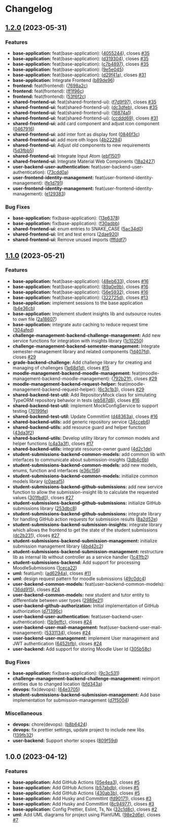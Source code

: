 # Changelog

## [1.2.0](https://github.com/KonsumGandalf/rsdp/compare/rsdp-v1.1.0...rsdp-v1.2.0) (2023-05-31)


### Features

* **base-application:** feat(base-application):  ([4055244](https://github.com/KonsumGandalf/rsdp/commit/4055244d3c98d135bf6a4294a54b5d7e4a168fdf)), closes [#35](https://github.com/KonsumGandalf/rsdp/issues/35)
* **base-application:** feat(base-application):  ([d319304](https://github.com/KonsumGandalf/rsdp/commit/d31930414d702c94db9758994ce7d847a30acd72)), closes [#35](https://github.com/KonsumGandalf/rsdp/issues/35)
* **base-application:** feat(base-application):  ([c7b4897](https://github.com/KonsumGandalf/rsdp/commit/c7b4897b779a1c0d8984051c197ebda61e41a3e8)), closes [#35](https://github.com/KonsumGandalf/rsdp/issues/35)
* **base-application:** feat(base-application):  ([9e5e045](https://github.com/KonsumGandalf/rsdp/commit/9e5e04581f2b96aa489ead062f4f2775de9ce287))
* **base-application:** feat(base-application):  ([d29f41a](https://github.com/KonsumGandalf/rsdp/commit/d29f41aee4020f2e5daa8cef94556deb835a44e1)), closes [#31](https://github.com/KonsumGandalf/rsdp/issues/31)
* **base-application:** Integrate Frontend ([b89de96](https://github.com/KonsumGandalf/rsdp/commit/b89de9690911adadce1121a67b5f5227a88f5276))
* **frontend:** feat(frontend):  ([7698a2c](https://github.com/KonsumGandalf/rsdp/commit/7698a2c8b725e28f7144dde01ab1236796126fb1))
* **frontend:** feat(frontend):  ([ff1f96c](https://github.com/KonsumGandalf/rsdp/commit/ff1f96c9457daf4e792a0ee0be9a8def3a790ac0))
* **frontend:** feat(frontend):  ([53f6f2c](https://github.com/KonsumGandalf/rsdp/commit/53f6f2ceb013296fc41d207241398957fc3a894c))
* **shared-frontend-ui:** feat(shared-frontend-ui):  ([f7d9f97](https://github.com/KonsumGandalf/rsdp/commit/f7d9f97a09617e469b5cdfab1cd36b7652acb3c0)), closes [#35](https://github.com/KonsumGandalf/rsdp/issues/35)
* **shared-frontend-ui:** feat(shared-frontend-ui):  ([dc3dfeb](https://github.com/KonsumGandalf/rsdp/commit/dc3dfebfa8bce34b59a020fa5fd8d8f58afc6032)), closes [#35](https://github.com/KonsumGandalf/rsdp/issues/35)
* **shared-frontend-ui:** feat(shared-frontend-ui):  ([16874a1](https://github.com/KonsumGandalf/rsdp/commit/16874a1649585030cacfdd78ff368ffc4d9e1da7))
* **shared-frontend-ui:** feat(shared-frontend-ui):  ([ccddd69](https://github.com/KonsumGandalf/rsdp/commit/ccddd69df2868a5d8743e96b17ad05ac1fb6a970)), closes [#31](https://github.com/KonsumGandalf/rsdp/issues/31)
* **shared-frontend-ui:** add card component and adjust icon component ([0467916](https://github.com/KonsumGandalf/rsdp/commit/046791644fa654f6a2cb685220b1007deee68cd9))
* **shared-frontend-ui:** add inter font as display font ([0846f3c](https://github.com/KonsumGandalf/rsdp/commit/0846f3c9137288c587f84d867214f5191c3c1819))
* **shared-frontend-ui:** add more oth logos ([4b22294](https://github.com/KonsumGandalf/rsdp/commit/4b22294ca3c4e2c4f3590864ca61e59d61a543a8))
* **shared-frontend-ui:** Adjust old components to new requirements ([5d3fbb5](https://github.com/KonsumGandalf/rsdp/commit/5d3fbb51c1732f8c02886f986b81dbd5f7d3c030))
* **shared-frontend-ui:** Integrate Input Atom ([ebf1501](https://github.com/KonsumGandalf/rsdp/commit/ebf1501bccac709c2f1f930338ae93f60f72d6f4))
* **shared-frontend-ui:** Integrate Material Web Components ([18a2427](https://github.com/KonsumGandalf/rsdp/commit/18a24270516d57c9a895dcc2d6ce0fd2f45e9c4e))
* **user-backend-user-authentication:** feat(user-backend-user-authentication):  ([73cdd0a](https://github.com/KonsumGandalf/rsdp/commit/73cdd0ae033745af78878e14e5ecd4177504f99a))
* **user-frontend-identity-management:** feat(user-frontend-identity-management):  ([fe1d791](https://github.com/KonsumGandalf/rsdp/commit/fe1d791fa46de6c0d9be726c0c94301c14b1d7d1))
* **user-frontend-identity-management:** feat(user-frontend-identity-management):  ([e129383](https://github.com/KonsumGandalf/rsdp/commit/e129383b1f0d413fdfd65c7fe3bc0f56e4c12560))


### Bug Fixes

* **base-application:** fix(base-application):  ([13e6378](https://github.com/KonsumGandalf/rsdp/commit/13e63785be1c80cb54587cfc530f395c7d33d98b))
* **base-application:** fix(base-application):  ([f30adbb](https://github.com/KonsumGandalf/rsdp/commit/f30adbbae50af1d8600a9469ca139f93be01de87))
* **shared-frontend-ui:** enum entries to SNAKE_CASE ([5ac34d0](https://github.com/KonsumGandalf/rsdp/commit/5ac34d05b07966a751f602372f726e047d93b0cb))
* **shared-frontend-ui:** lint and test errors ([2dae920](https://github.com/KonsumGandalf/rsdp/commit/2dae920253c81110375b491d7956e9cdd2b92e8a))
* **shared-frontend-ui:** Remove unused imports ([fffddf7](https://github.com/KonsumGandalf/rsdp/commit/fffddf79c669c429afe6cbfd8118b712e3579f46))

## [1.1.0](https://github.com/KonsumGandalf/rsdp/compare/rsdp-v1.0.0...rsdp-v1.1.0) (2023-05-21)


### Features

* **base-application:** feat(base-application):  ([48eb633](https://github.com/KonsumGandalf/rsdp/commit/48eb633c53529c57d0ffe386938a9f37bee50915)), closes [#16](https://github.com/KonsumGandalf/rsdp/issues/16)
* **base-application:** feat(base-application):  ([89a0e9b](https://github.com/KonsumGandalf/rsdp/commit/89a0e9b587f82230716cf83810ca48c58ab87cc3)), closes [#16](https://github.com/KonsumGandalf/rsdp/issues/16)
* **base-application:** feat(base-application):  ([56e5932](https://github.com/KonsumGandalf/rsdp/commit/56e5932b4bd2b21429be08a9f1eb3140e1db6564)), closes [#16](https://github.com/KonsumGandalf/rsdp/issues/16)
* **base-application:** feat(base-application):  ([322725d](https://github.com/KonsumGandalf/rsdp/commit/322725d33ab3fd3b18485bb1e645302105265a5d)), closes [#13](https://github.com/KonsumGandalf/rsdp/issues/13)
* **base-application:** implement sessions to the base application ([b4e36cb](https://github.com/KonsumGandalf/rsdp/commit/b4e36cbe92ff47a68ae1fcc0e6594b223dcbc098))
* **base-application:** Implement student insights lib and outsource routes to own file ([2a18607](https://github.com/KonsumGandalf/rsdp/commit/2a18607c7f703544d40cae331485d64698c2ac67))
* **base-application:** integrate auto caching to reduce request time ([304afed](https://github.com/KonsumGandalf/rsdp/commit/304afed3f36c6e40d3fc182f44264af17249791a))
* **challenge-management-backend-challenge-management:** Add new service functions for integration with insights library ([1c10250](https://github.com/KonsumGandalf/rsdp/commit/1c10250c4e3d6c8e23e2960beff887d5ec1e2dd7))
* **challenge-management-backend-semester-management:** Integrate semester-management library and related components ([1d407fd](https://github.com/KonsumGandalf/rsdp/commit/1d407fda4304fc3d3efb61cc3ee7a846d9420b34)), closes [#29](https://github.com/KonsumGandalf/rsdp/issues/29)
* **grade-backend-challenge:** Add challenge library for creating and managing of challenges ([1e68d1d](https://github.com/KonsumGandalf/rsdp/commit/1e68d1dfc7207867447ac44cd57532e9e1b4acb0)), closes [#15](https://github.com/KonsumGandalf/rsdp/issues/15)
* **moodle-management-backend-moodle-management:** feat(moodle-management-backend-moodle-management):  ([792b21f](https://github.com/KonsumGandalf/rsdp/commit/792b21f2d0a938cb2c855d7326278471ab69b598)), closes [#29](https://github.com/KonsumGandalf/rsdp/issues/29)
* **moodle-management-backend-request-helper:** feat(moodle-management-backend-request-helper):  ([6c3c1b3](https://github.com/KonsumGandalf/rsdp/commit/6c3c1b311fd30a6b0ece59cc0ac64f015e311088)), closes [#29](https://github.com/KonsumGandalf/rsdp/issues/29)
* **shared-backend-test-util:** Add RepositoryMock class for simulating TypeORM repository behavior in tests ([eb587d8](https://github.com/KonsumGandalf/rsdp/commit/eb587d896cf9091b14db63eaabc688c5307405c9)), closes [#16](https://github.com/KonsumGandalf/rsdp/issues/16)
* **shared-backend-test-util:** implement MockConfigService to support testing ([70199fe](https://github.com/KonsumGandalf/rsdp/commit/70199fe81c4b8b6c4522cdbf2c3b79a03672f1b6))
* **shared-backend-test-util:** Update Commitlint ([d48363a](https://github.com/KonsumGandalf/rsdp/commit/d48363a18529e9cea26e65ad89979ef797276fce)), closes [#16](https://github.com/KonsumGandalf/rsdp/issues/16)
* **shared-backend-utils:** add generic repository service ([34cceb6](https://github.com/KonsumGandalf/rsdp/commit/34cceb6ec5b1094756d50f1cfe526ba80366554b))
* **shared-backend-utils:** add resource guard and helper function ([43da3f2](https://github.com/KonsumGandalf/rsdp/commit/43da3f24955d3071b186f013dcf41ac952cb5ff5))
* **shared-backend-utils:** Develop utility library for common models and helper functions ([c4a3a3f](https://github.com/KonsumGandalf/rsdp/commit/c4a3a3f9aecec26b6d08c99b09520bb84ce80b4a)), closes [#17](https://github.com/KonsumGandalf/rsdp/issues/17)
* **shared-backend-utils:** integrate resource-owner guard ([4d2c1de](https://github.com/KonsumGandalf/rsdp/commit/4d2c1de5d7043bc41e0cc7985d17db31e5c92289))
* **student-submissions-backend-common-models:** add common lib with interfaces to communicate about submission-insights ([3db4c6b](https://github.com/KonsumGandalf/rsdp/commit/3db4c6bfc874f8520bca8f4e07643a2184db8383))
* **student-submissions-backend-common-models:** add new models, enums, function and interfaces ([e36c156](https://github.com/KonsumGandalf/rsdp/commit/e36c156b2fc1863c6de88ec5107440ef0b9d5ee3))
* **student-submissions-backend-common-models:** initialize common models library ([c0aeaf5](https://github.com/KonsumGandalf/rsdp/commit/c0aeaf5c3d9426a888c274d20b1709998c65acbc))
* **student-submissions-backend-github-submissions:** add new service function to allow the submission-insight lib to calculate the requested values ([301fbd0](https://github.com/KonsumGandalf/rsdp/commit/301fbd0823455cf039655798bc17b3843ba602e9)), closes [#27](https://github.com/KonsumGandalf/rsdp/issues/27)
* **student-submissions-backend-github-submissions:** initialize GitHub submissions library ([253dbc8](https://github.com/KonsumGandalf/rsdp/commit/253dbc86ce2490abde058517d2d99ef7bbe981d4))
* **student-submissions-backend-github-submissions:** integrate library for handling GitHub action requests for submission results ([8a2d52e](https://github.com/KonsumGandalf/rsdp/commit/8a2d52e5ba766763db7d84e375a8321b59a3a383))
* **student-submissions-backend-submission-insights:** integrate library which allows the frontend to get the state of the student submissions ([dc2b231](https://github.com/KonsumGandalf/rsdp/commit/dc2b2310797139dea0f8c0706f3ad5eb0e0f7dbc)), closes [#27](https://github.com/KonsumGandalf/rsdp/issues/27)
* **student-submissions-backend-submission-management:** initialize submission management library ([4bd42c2](https://github.com/KonsumGandalf/rsdp/commit/4bd42c28724bb16e7a21e272b526d9a91fdb3239))
* **student-submissions-backend-submission-management:** restructure lib as internal lib without controller as a service handler ([1c41fb2](https://github.com/KonsumGandalf/rsdp/commit/1c41fb272802effff45fec11501e5a9fef093e33))
* **student-submissions-backend:** Add support for processing MoodleSubmissions ([1ceca22](https://github.com/KonsumGandalf/rsdp/commit/1ceca22be0b5311617acf89545da6c6928d4e500))
* **uml:** feat(uml):  ([ad6294a](https://github.com/KonsumGandalf/rsdp/commit/ad6294a36e12d7ee348bb514cb252f6d7d9702ec)), closes [#11](https://github.com/KonsumGandalf/rsdp/issues/11)
* **uml:** design request pattern for moodle submissions ([49c0dc4](https://github.com/KonsumGandalf/rsdp/commit/49c0dc4d6c28157b4722d0a62472ff1133d23fde))
* **user-backend-common-models:** feat(user-backend-common-models):  ([36dd915](https://github.com/KonsumGandalf/rsdp/commit/36dd915c98bc1b52ea55a1a86a878096ad7509e8)), closes [#24](https://github.com/KonsumGandalf/rsdp/issues/24)
* **user-backend-common-models:** new student and tutor entity to differentiate between user types ([2989e21](https://github.com/KonsumGandalf/rsdp/commit/2989e2158873ad24288c0832edf7301b3edaf62b))
* **user-backend-github-authorization:** Initial implementation of GitHub authorization ([d71396c](https://github.com/KonsumGandalf/rsdp/commit/d71396ca0f616ac3e60bb7fa3173c3b8f5c5d403))
* **user-backend-user-authentication:** feat(user-backend-user-authentication):  ([5b9effc](https://github.com/KonsumGandalf/rsdp/commit/5b9effc47acd2e9baa8a78c9febbeae3f321cb2f)), closes [#24](https://github.com/KonsumGandalf/rsdp/issues/24)
* **user-backend-user-mail-management:** feat(user-backend-user-mail-management):  ([5331134](https://github.com/KonsumGandalf/rsdp/commit/533113401a14e097b8e08d64ca9e1887ec1f3567)), closes [#24](https://github.com/KonsumGandalf/rsdp/issues/24)
* **user-backend-user-management:** implement User management and JWT authentication ([6452bfb](https://github.com/KonsumGandalf/rsdp/commit/6452bfb3d5a6926eb540632bb3370cb88c123a83)), closes [#24](https://github.com/KonsumGandalf/rsdp/issues/24)
* **user-backend:** Add support for storing Moodle User Id ([305b58c](https://github.com/KonsumGandalf/rsdp/commit/305b58caac9910e83bf08b933bec6b450314005d))


### Bug Fixes

* **base-application:** fix(base-application):  ([9c3c531](https://github.com/KonsumGandalf/rsdp/commit/9c3c5318d4d9e1602676218118a4093251ab847e))
* **challenge-management-backend-challenge-management:** reimport entities due to changed location ([bfd343a](https://github.com/KonsumGandalf/rsdp/commit/bfd343a0406d26720e0e69694369fce97c5a7769))
* **devops:** fix(devops):  ([64e3705](https://github.com/KonsumGandalf/rsdp/commit/64e3705a10dbfbb99debffd9cf6ca8fe6678443f))
* **student-submissions-backend-submission-management:** Add base implementation for submission-management ([d7f5004](https://github.com/KonsumGandalf/rsdp/commit/d7f5004c26cff54d96f43effb554326f6b706c07))


### Miscellaneous

* **devops:** chore(devops):  ([b8b6424](https://github.com/KonsumGandalf/rsdp/commit/b8b6424d00c806776d52f91624cc38972915f974))
* **devops:** fix prettier settings, update project to include new libs ([139fb32](https://github.com/KonsumGandalf/rsdp/commit/139fb32338156a0da2da14a4cb4de0ce2bd19294))
* **user-backend:** Support shorter scopes ([809f59d](https://github.com/KonsumGandalf/rsdp/commit/809f59d4a682aff330829fca40996b63c09a8b6a))

## 1.0.0 (2023-04-12)


### Features

* **base-application:** Add GitHub Actions ([05e4ea3](https://github.com/KonsumGandalf/rsdp/commit/05e4ea3c77dbd7185f6895a96f4ff5d0c617753b)), closes [#5](https://github.com/KonsumGandalf/rsdp/issues/5)
* **base-application:** Add GitHub Actions ([b57abdb](https://github.com/KonsumGandalf/rsdp/commit/b57abdb7dbd5aa8225f5e9ddc2c303745b80c613)), closes [#5](https://github.com/KonsumGandalf/rsdp/issues/5)
* **base-application:** Add GitHub Actions ([430ab3b](https://github.com/KonsumGandalf/rsdp/commit/430ab3b3b1dec198b8c4718d5355a04624fec945)), closes [#5](https://github.com/KonsumGandalf/rsdp/issues/5)
* **base-application:** Add Husky and Commitlint ([fd90171](https://github.com/KonsumGandalf/rsdp/commit/fd90171557667e88bd8b0a0fa6ab4062f7e0d390)), closes [#3](https://github.com/KonsumGandalf/rsdp/issues/3)
* **base-application:** Add Husky and Commitlint ([8c94977](https://github.com/KonsumGandalf/rsdp/commit/8c94977418e4b72e77c69784c1c757a0db32de58)), closes [#3](https://github.com/KonsumGandalf/rsdp/issues/3)
* **base-application:** Config Prettier, Eslint, Ts, Nx ([32c1d8c](https://github.com/KonsumGandalf/rsdp/commit/32c1d8cf46ba96a8801b640c1f7e57daa76ab28b)), closes [#2](https://github.com/KonsumGandalf/rsdp/issues/2)
* **uml:** Add UML diagrams for project using PlantUML ([98e2d6e](https://github.com/KonsumGandalf/rsdp/commit/98e2d6e86d8fbeef63571023824f97ccb6b14df5)), closes [#7](https://github.com/KonsumGandalf/rsdp/issues/7)
